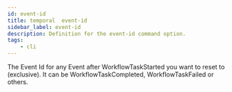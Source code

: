```yaml
---
id: event-id
title: temporal  event-id
sidebar_label: event-id
description: Definition for the event-id command option.
tags:
	- cli
---
```


The Event Id for any Event after WorkflowTaskStarted you want to reset to (exclusive). It can be WorkflowTaskCompleted, WorkflowTaskFailed or others.
